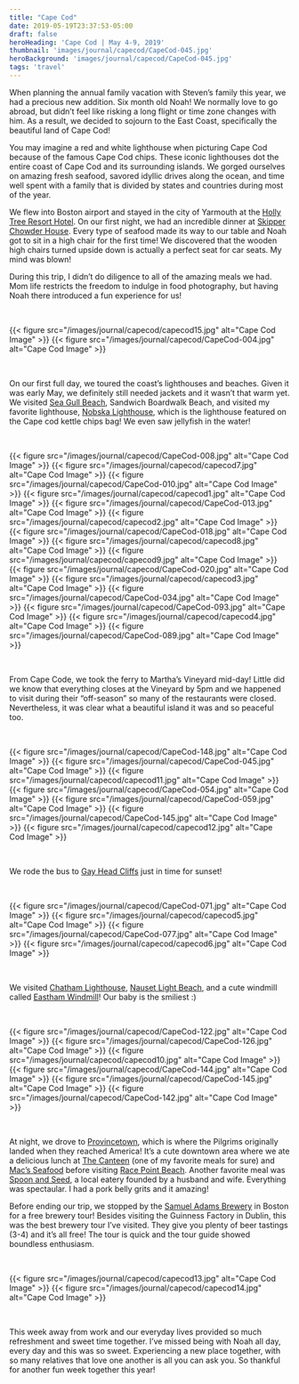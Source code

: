 ```yaml
---
title: "Cape Cod"
date: 2019-05-19T23:37:53-05:00
draft: false
heroHeading: 'Cape Cod | May 4-9, 2019'
thumbnail: 'images/journal/capecod/CapeCod-045.jpg'
heroBackground: 'images/journal/capecod/CapeCod-045.jpg'
tags: 'travel'
---
```


When planning the annual family vacation with Steven’s family this year, we had a precious new addition. Six month old Noah! We normally love to go abroad, but didn’t feel like risking a long flight or time zone changes with him. As a result, we decided to sojourn to the East Coast, specifically the beautiful land of Cape Cod!

You may imagine a red and white lighthouse when picturing Cape Cod because of the famous Cape Cod chips. These iconic lighthouses dot the entire coast of Cape Cod and its surrounding islands. We gorged ourselves on amazing fresh seafood, savored idyllic drives along the ocean, and time well spent with a family that is divided by states and countries during most of the year.

We flew into Boston airport and stayed in the city of Yarmouth at the [Holly Tree Resort Hotel](http://www.holly-tree.com/). On our first night, we had an incredible dinner at [Skipper Chowder House](https://skipperrestaurant.com/). Every type of seafood made its way to our table and Noah got to sit in a high chair for the first time! We discovered that the wooden high chairs turned upside down is actually a perfect seat for car seats. My mind was blown! 

During this trip, I didn’t do diligence to all of the amazing meals we had. Mom life restricts the freedom to indulge in food photography, but having Noah there introduced a fun experience for us!

<br/>

{{< figure src="/images/journal/capecod/capecod15.jpg" alt="Cape Cod Image" >}}
{{< figure src="/images/journal/capecod/CapeCod-004.jpg" alt="Cape Cod Image" >}}

<br/>

On our first full day, we toured the coast’s lighthouses and beaches. Given it was early May, we definitely still needed jackets and it wasn’t that warm yet. We visited [Sea Gull Beach](https://www.yarmouth.ma.us/671/Seagull-Beach), Sandwich Boardwalk Beach, and visited my favorite lighthouse, [Nobska Lighthouse](http://www.friendsofnobska.org/), which is the lighthouse featured on the Cape cod kettle chips bag! We even saw jellyfish in the water!

<br/>

{{< figure src="/images/journal/capecod/CapeCod-008.jpg" alt="Cape Cod Image" >}}
{{< figure src="/images/journal/capecod/capecod7.jpg" alt="Cape Cod Image" >}}
{{< figure src="/images/journal/capecod/CapeCod-010.jpg" alt="Cape Cod Image" >}}
{{< figure src="/images/journal/capecod/capecod1.jpg" alt="Cape Cod Image" >}}
{{< figure src="/images/journal/capecod/CapeCod-013.jpg" alt="Cape Cod Image" >}}
{{< figure src="/images/journal/capecod/capecod2.jpg" alt="Cape Cod Image" >}}
{{< figure src="/images/journal/capecod/CapeCod-018.jpg" alt="Cape Cod Image" >}}
{{< figure src="/images/journal/capecod/capecod8.jpg" alt="Cape Cod Image" >}}
{{< figure src="/images/journal/capecod/capecod9.jpg" alt="Cape Cod Image" >}}
{{< figure src="/images/journal/capecod/CapeCod-020.jpg" alt="Cape Cod Image" >}}
{{< figure src="/images/journal/capecod/capecod3.jpg" alt="Cape Cod Image" >}}
{{< figure src="/images/journal/capecod/CapeCod-034.jpg" alt="Cape Cod Image" >}}
{{< figure src="/images/journal/capecod/CapeCod-093.jpg" alt="Cape Cod Image" >}}
{{< figure src="/images/journal/capecod/capecod4.jpg" alt="Cape Cod Image" >}}
{{< figure src="/images/journal/capecod/CapeCod-089.jpg" alt="Cape Cod Image" >}}

<br/>

From Cape Code, we took the ferry to Martha’s Vineyard mid-day! Little did we know that everything closes at the Vineyard by 5pm and we happened to visit during their “off-season” so many of the restaurants were closed. Nevertheless, it was clear what a beautiful island it was and so peaceful too. 

<br/>

{{< figure src="/images/journal/capecod/CapeCod-148.jpg" alt="Cape Cod Image" >}}
{{< figure src="/images/journal/capecod/CapeCod-045.jpg" alt="Cape Cod Image" >}}
{{< figure src="/images/journal/capecod/capecod11.jpg" alt="Cape Cod Image" >}}
{{< figure src="/images/journal/capecod/CapeCod-054.jpg" alt="Cape Cod Image" >}}
{{< figure src="/images/journal/capecod/CapeCod-059.jpg" alt="Cape Cod Image" >}}
{{< figure src="/images/journal/capecod/CapeCod-145.jpg" alt="Cape Cod Image" >}}
{{< figure src="/images/journal/capecod/capecod12.jpg" alt="Cape Cod Image" >}}

<br/>

We rode the bus to [Gay Head Cliffs](https://www.tripadvisor.com/ShowUserReviews-g499462-d562220-r159959325-Gay_Head_Light_Aquinnah_Light-Aquinnah_Martha_s_Vineyard_Massachusetts.html) just in time for sunset! 

<br/>

{{< figure src="/images/journal/capecod/CapeCod-071.jpg" alt="Cape Cod Image" >}}
{{< figure src="/images/journal/capecod/capecod5.jpg" alt="Cape Cod Image" >}}
{{< figure src="/images/journal/capecod/CapeCod-077.jpg" alt="Cape Cod Image" >}}
{{< figure src="/images/journal/capecod/capecod6.jpg" alt="Cape Cod Image" >}}

<br/>

We visited [Chatham Lighthouse](https://www.capecodlighthouses.info/chatham-light/), [Nauset Light Beach](https://www.tripadvisor.com/Attraction_Review-g41555-d3445823-Reviews-Nauset_Light_Beach-Eastham_Cape_Cod_Massachusetts.html), and a cute windmill called [Eastham Windmill](https://www.eastham-ma.gov/eastham-windmill)! Our baby is the smiliest :) 

<br/>

{{< figure src="/images/journal/capecod/CapeCod-122.jpg" alt="Cape Cod Image" >}}
{{< figure src="/images/journal/capecod/CapeCod-126.jpg" alt="Cape Cod Image" >}}
{{< figure src="/images/journal/capecod/capecod10.jpg" alt="Cape Cod Image" >}}
{{< figure src="/images/journal/capecod/CapeCod-144.jpg" alt="Cape Cod Image" >}}
{{< figure src="/images/journal/capecod/CapeCod-145.jpg" alt="Cape Cod Image" >}}
{{< figure src="/images/journal/capecod/CapeCod-142.jpg" alt="Cape Cod Image" >}}

<br/>

At night, we drove to [Provincetown](https://ptownchamber.com/), which is where the Pilgrims originally landed when they reached America! It’s a cute downtown area where we ate a delicious lunch at [The Canteen](http://www.thecanteenptown.com/) (one of my favorite meals for sure) and [Mac’s Seafood](https://www.tripadvisor.com/Restaurant_Review-g41778-d5504290-Reviews-Mac_s_Fish_House-Provincetown_Cape_Cod_Massachusetts.html) before visiting [Race Point Beach](https://www.tripadvisor.com/Attraction_Review-g41778-d560324-Reviews-Race_Point_Beach-Provincetown_Cape_Cod_Massachusetts.html). Another favorite meal was [Spoon and Seed](http://www.spoonandseed.com/), a local eatery founded by a husband and wife. Everything was spectaular. I had a pork belly grits and it amazing! 

Before ending our trip, we stopped by the [Samuel Adams Brewery](https://www.samueladams.com/brewery-landing/boston-brewery) in Boston for a free brewery tour! Besides visiting the Guinness Factory in Dublin, this was the best brewery tour I’ve visited. They give you plenty of beer tastings (3-4) and it’s all free! The tour is quick and the tour guide showed boundless enthusiasm. 

<br/>

{{< figure src="/images/journal/capecod/capecod13.jpg" alt="Cape Cod Image" >}}
{{< figure src="/images/journal/capecod/capecod14.jpg" alt="Cape Cod Image" >}}

<br/>

This week away from work and our everyday lives provided so much refreshment and sweet time together. I’ve missed being with Noah all day, every day and this was so sweet. Experiencing a new place together, with so many relatives that love one another is all you can ask you. So thankful for another fun week together this year!